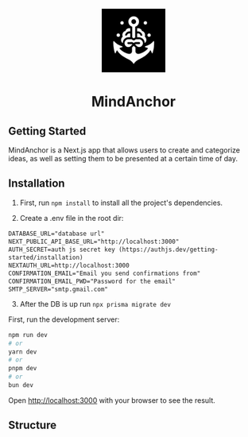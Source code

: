 <p align="center">
  <picture>
      <img src="./public/logo.png" height="128">
    </picture>
    <h1 align="center">MindAnchor</h1>
</p>

## Getting Started

MindAnchor is a Next.js app that allows users to create and categorize ideas, as well as setting them to be presented at a certain time of day.

## Installation

1. First, run `npm install` to install all the project's dependencies.

2. Create a .env file in the root dir:

```
DATABASE_URL="database url"
NEXT_PUBLIC_API_BASE_URL="http://localhost:3000"
AUTH_SECRET=auth js secret key (https://authjs.dev/getting-started/installation)
NEXTAUTH_URL=http://localhost:3000
CONFIRMATION_EMAIL="Email you send confirmations from"
CONFIRMATION_EMAIL_PWD="Password for the email"
SMTP_SERVER="smtp.gmail.com"
```

3. After the DB is up run `npx prisma migrate dev`

First, run the development server:

```bash
npm run dev
# or
yarn dev
# or
pnpm dev
# or
bun dev
```

Open [http://localhost:3000](http://localhost:3000) with your browser to see the result.

## Structure